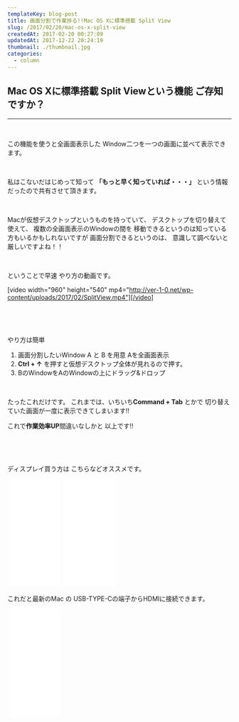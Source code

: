 ```yaml
---
templateKey: blog-post
title: 画面分割で作業捗る!!Mac OS Xに標準搭載 Split View
slug: /2017/02/20/mac-os-x-split-view
createdAt: 2017-02-20 00:27:09
updatedAt: 2017-12-22 20:24:19
thumbnail: ./thumbnail.jpg
categories:
  - column
---
```


<h2></h2>
<h2>Mac OS Xに標準搭載 Split Viewという機能
ご存知ですか？</h2>

<hr />

&nbsp;

この機能を使うと全画面表示した
Window二つを一つの画面に並べて表示できます。

&nbsp;

私はこないだはじめって知って
<strong>「もっと早く知っていれば・・・」</strong>
という情報だったので共有させて頂きます。

&nbsp;

Macが仮想デスクトップというものを持っていて、
デスクトップを切り替えて使えて、
複数の全画面表示のWindowの間を
移動できるというのは知っている方もいるかもしれないですが
画面分割できるというのは、
意識して調べないと厳しいですよね！！

&nbsp;

ということで早速
やり方の動画です。

[video width="960" height="540" mp4="http://ver-1-0.net/wp-content/uploads/2017/02/SplitView.mp4"][/video]

&nbsp;

&nbsp;

やり方は簡単
<ol>
 	<li>画面分割したいWindow A と B を用意
Aを全画面表示</li>
 	<li><strong>Ctrl + ↑</strong> を押すと仮想デスクトップ全体が見れるので押す。</li>
 	<li>BのWindowをAのWindowの上にドラッグ&amp;ドロップ</li>
</ol>
&nbsp;

たったこれだけです。
これまでは、いちいち<strong>Command + Tab</strong> とかで
切り替えていた画面が一度に表示できてしまいます!!

これで<strong>作業効率UP</strong>間違いなしかと
以上です!!

&nbsp;

&nbsp;

ディスプレイ買う方は
こちらなどオススメです。

<iframe style="width: 120px; height: 240px;" src="//rcm-fe.amazon-adsystem.com/e/cm?lt1=_blank&amp;bc1=000000&amp;IS2=1&amp;bg1=FFFFFF&amp;fc1=000000&amp;lc1=0000FF&amp;t=llg01-22&amp;o=9&amp;p=8&amp;l=as4&amp;m=amazon&amp;f=ifr&amp;ref=as_ss_li_til&amp;asins=B01FQ6JM8S&amp;linkId=04d5f61b3b188251233e5c01d4fd446d" width="300" height="150" frameborder="0" marginwidth="0" marginheight="0" scrolling="no"></iframe>

<iframe style="width: 120px; height: 240px;" src="//rcm-fe.amazon-adsystem.com/e/cm?lt1=_blank&amp;bc1=000000&amp;IS2=1&amp;bg1=FFFFFF&amp;fc1=000000&amp;lc1=0000FF&amp;t=llg01-22&amp;o=9&amp;p=8&amp;l=as4&amp;m=amazon&amp;f=ifr&amp;ref=as_ss_li_til&amp;asins=B014I8SSD0&amp;linkId=1747b8fac3230078e4a3f82558d2c6e7" width="300" height="150" frameborder="0" marginwidth="0" marginheight="0" scrolling="no"></iframe>

これだと最新のMac の USB-TYPE-Cの端子からHDMIに接続できます。
<iframe style="width: 120px; height: 240px;" src="//rcm-fe.amazon-adsystem.com/e/cm?lt1=_blank&amp;bc1=000000&amp;IS2=1&amp;bg1=FFFFFF&amp;fc1=000000&amp;lc1=0000FF&amp;t=llg01-22&amp;o=9&amp;p=8&amp;l=as4&amp;m=amazon&amp;f=ifr&amp;ref=as_ss_li_til&amp;asins=B01CG7CMSM&amp;linkId=c47bc43afce7e2250c60fc2db1d6f6f5" width="300" height="150" frameborder="0" marginwidth="0" marginheight="0" scrolling="no"></iframe>
